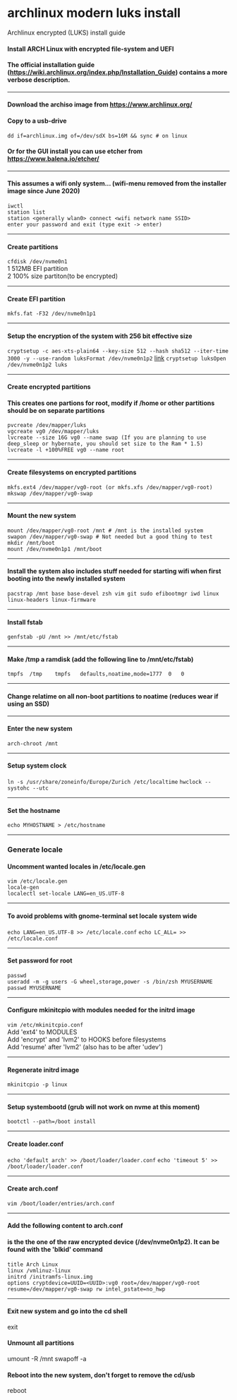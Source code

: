 # archlinux modern luks install
Archlinux encrypted (LUKS) install guide


#### Install ARCH Linux with encrypted file-system and UEFI
#### The official installation guide (https://wiki.archlinux.org/index.php/Installation_Guide) contains a more verbose description.
---
#### Download the archiso image from https://www.archlinux.org/
#### Copy to a usb-drive
`dd if=archlinux.img of=/dev/sdX bs=16M && sync # on linux`
#### Or for the GUI install you can use etcher from https://www.balena.io/etcher/  
---
#### This assumes a wifi only system... (wifi-menu removed from the installer image since June 2020)  
`iwctl`  
`station list`  
`station <generally wlan0> connect <wifi network name SSID>`  
`enter your password and exit (type exit -> enter)`  

---
#### Create partitions
`cfdisk /dev/nvme0n1`  
1 512MB EFI partition  
2 100% size partiton(to be encrypted)  

---
#### Create EFI partition
`mkfs.fat -F32 /dev/nvme0n1p1`

---
#### Setup the encryption of the system with 256 bit effective size
`cryptsetup -c aes-xts-plain64 --key-size 512 --hash sha512 --iter-time 3000 -y --use-random luksFormat /dev/nvme0n1p2` [link](https://wiki.archlinux.org/index.php/Dm-crypt/Device_encryption#Cryptsetup_usage)
`cryptsetup luksOpen /dev/nvme0n1p2 luks`

---
#### Create encrypted partitions
#### This creates one partions for root, modify if /home or other partitions should be on separate partitions  
`pvcreate /dev/mapper/luks`  
`vgcreate vg0 /dev/mapper/luks`  
`lvcreate --size 16G vg0 --name swap (If you are planning to use deep_sleep or hybernate, you should set size to the Ram * 1.5)`  
`lvcreate -l +100%FREE vg0 --name root`  

---
#### Create filesystems on encrypted partitions  
`mkfs.ext4 /dev/mapper/vg0-root (or mkfs.xfs /dev/mapper/vg0-root)`  
`mkswap /dev/mapper/vg0-swap`  

---
#### Mount the new system 
`mount /dev/mapper/vg0-root /mnt # /mnt is the installed system`  
`swapon /dev/mapper/vg0-swap # Not needed but a good thing to test`  
`mkdir /mnt/boot`  
`mount /dev/nvme0n1p1 /mnt/boot`  

---
#### Install the system also includes stuff needed for starting wifi when first booting into the newly installed system
`pacstrap /mnt base base-devel zsh vim git sudo efibootmgr iwd linux linux-headers linux-firmware` 

---
#### Install fstab
`genfstab -pU /mnt >> /mnt/etc/fstab`  

---
#### Make /tmp a ramdisk (add the following line to /mnt/etc/fstab)
`tmpfs	/tmp	tmpfs	defaults,noatime,mode=1777	0	0`  

---
#### Change relatime on all non-boot partitions to noatime (reduces wear if using an SSD)

---
#### Enter the new system
`arch-chroot /mnt`  

---
#### Setup system clock
`ln -s /usr/share/zoneinfo/Europe/Zurich /etc/localtime`
`hwclock --systohc --utc`

---

#### Set the hostname
`echo MYHOSTNAME > /etc/hostname`  

---
### Generate locale
#### Uncomment wanted locales in /etc/locale.gen
`vim /etc/locale.gen`  
`locale-gen`  
`localectl set-locale LANG=en_US.UTF-8`  

---
#### To avoid problems with gnome-terminal set locale system wide
`echo LANG=en_US.UTF-8 >> /etc/locale.conf`
`echo LC_ALL= >> /etc/locale.conf`

 ---
#### Set password for root
`passwd`  
`useradd -m -g users -G wheel,storage,power -s /bin/zsh MYUSERNAME`  
`passwd MYUSERNAME`  

---
#### Configure mkinitcpio with modules needed for the initrd image  
`vim /etc/mkinitcpio.conf`  
Add 'ext4' to MODULES  
Add 'encrypt' and 'lvm2' to HOOKS before filesystems   
Add 'resume' after 'lvm2' (also has to be after 'udev')  

---
#### Regenerate initrd image
`mkinitcpio -p linux`

---
#### Setup systembootd (grub will not work on nvme at this moment)
`bootctl --path=/boot install`

---
#### Create loader.conf
`echo 'default arch' >> /boot/loader/loader.conf`
`echo 'timeout 5' >> /boot/loader/loader.conf`

---
#### Create arch.conf
`vim /boot/loader/entries/arch.conf`

---

#### Add the following content to arch.conf
#### <UUID> is the the one of the raw encrypted device (/dev/nvme0n1p2). It can be found with the 'blkid' command
```
title Arch Linux
linux /vmlinuz-linux
initrd /initramfs-linux.img
options cryptdevice=UUID=<UUID>:vg0 root=/dev/mapper/vg0-root resume=/dev/mapper/vg0-swap rw intel_pstate=no_hwp
```
---
#### Exit new system and go into the cd shell
exit

#### Unmount all partitions
umount -R /mnt
swapoff -a

#### Reboot into the new system, don't forget to remove the cd/usb
reboot
